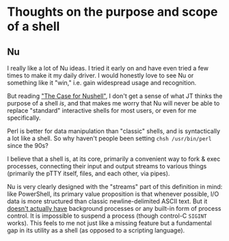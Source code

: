 # Thoughts on the purpose and scope of a shell

## Nu

I really like a lot of Nu ideas. I tried it early on and have even tried a few times to make it my daily driver. I would honestly love to see Nu or something like it "win," i.e. gain widespread usage and recognition.

But reading ["The Case for Nushell"](https://www.jntrnr.com/case-for-nushell/), I don't get a sense of what JT thinks the purpose of a shell *is*, and that makes me worry that Nu will never be able to replace "standard" interactive shells for most users, or even for me specifically.

Perl is better for data manipulation than "classic" shells, and is syntactically a lot like a shell. So why haven't people been setting `chsh /usr/bin/perl` since the 90s?

I believe that a shell is, at its core, primarily a convenient way to fork & exec processes, connecting their input and output streams to various things (primarily the pTTY itself, files, and each other, via pipes).

Nu is very clearly designed with the "streams" part of this definition in mind: like PowerShell, its primary value proposition is that whenever possible, I/O data is more structured than classic newline-delimited ASCII text. But it [doesn't actually have](https://github.com/nushell/nushell/issues/247) background processes or any built-in form of process control. It is impossible to suspend a process (though control-C `SIGINT` works). This feels to me not just like a missing feature but a fundamental gap in its utility as a shell (as opposed to a scripting language).
